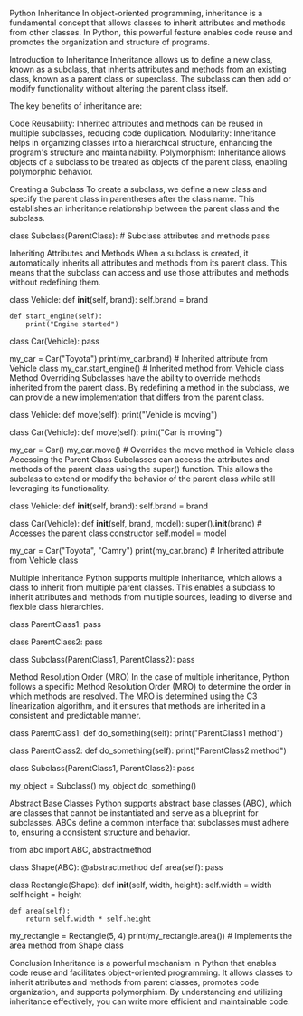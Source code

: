 Python Inheritance
In object-oriented programming, inheritance is a fundamental concept that allows classes to inherit attributes and methods from other classes. In Python, this powerful feature enables code reuse and promotes the organization and structure of programs.


Introduction to Inheritance
Inheritance allows us to define a new class, known as a subclass, that inherits attributes and methods from an existing class, known as a parent class or superclass. The subclass can then add or modify functionality without altering the parent class itself.

The key benefits of inheritance are:

Code Reusability: Inherited attributes and methods can be reused in multiple subclasses, reducing code duplication.
Modularity: Inheritance helps in organizing classes into a hierarchical structure, enhancing the program's structure and maintainability.
Polymorphism: Inheritance allows objects of a subclass to be treated as objects of the parent class, enabling polymorphic behavior.

Creating a Subclass
To create a subclass, we define a new class and specify the parent class in parentheses after the class name. This establishes an inheritance relationship between the parent class and the subclass.

class Subclass(ParentClass):
    # Subclass attributes and methods
    pass

Inheriting Attributes and Methods
When a subclass is created, it automatically inherits all attributes and methods from its parent class. This means that the subclass can access and use those attributes and methods without redefining them.

class Vehicle:
    def __init__(self, brand):
        self.brand = brand

    def start_engine(self):
        print("Engine started")

class Car(Vehicle):
    pass

my_car = Car("Toyota")
print(my_car.brand)  # Inherited attribute from Vehicle class
my_car.start_engine()  # Inherited method from Vehicle class
Method Overriding
Subclasses have the ability to override methods inherited from the parent class. By redefining a method in the subclass, we can provide a new implementation that differs from the parent class.

class Vehicle:
    def move(self):
        print("Vehicle is moving")

class Car(Vehicle):
    def move(self):
        print("Car is moving")

my_car = Car()
my_car.move()  # Overrides the move method in Vehicle class
Accessing the Parent Class
Subclasses can access the attributes and methods of the parent class using the super() function. This allows the subclass to extend or modify the behavior of the parent class while still leveraging its functionality.

class Vehicle:
    def __init__(self, brand):
        self.brand = brand

class Car(Vehicle):
    def __init__(self, brand, model):
        super().__init__(brand)  # Accesses the parent class constructor
        self.model = model

my_car = Car("Toyota", "Camry")
print(my_car.brand)  # Inherited attribute from Vehicle class

Multiple Inheritance
Python supports multiple inheritance, which allows a class to inherit from multiple parent classes. This enables a subclass to inherit attributes and methods from multiple sources, leading to diverse and flexible class hierarchies.

class ParentClass1:
    pass

class ParentClass2:
    pass

class Subclass(ParentClass1, ParentClass2):
    pass

Method Resolution Order (MRO)
In the case of multiple inheritance, Python follows a specific Method Resolution Order (MRO) to determine the order in which methods are resolved. The MRO is determined using the C3 linearization algorithm, and it ensures that methods are inherited in a consistent and predictable manner.

class ParentClass1:
    def do_something(self):
        print("ParentClass1 method")

class ParentClass2:
    def do_something(self):
        print("ParentClass2 method")

class Subclass(ParentClass1, ParentClass2):
    pass

my_object = Subclass()
my_object.do_something()

Abstract Base Classes
Python supports abstract base classes (ABC), which are classes that cannot be instantiated and serve as a blueprint for subclasses. ABCs define a common interface that subclasses must adhere to, ensuring a consistent structure and behavior.

from abc import ABC, abstractmethod

class Shape(ABC):
    @abstractmethod
    def area(self):
        pass

class Rectangle(Shape):
    def __init__(self, width, height):
        self.width = width
        self.height = height

    def area(self):
        return self.width * self.height

my_rectangle = Rectangle(5, 4)
print(my_rectangle.area())  # Implements the area method from Shape class

Conclusion
Inheritance is a powerful mechanism in Python that enables code reuse and facilitates object-oriented programming. It allows classes to inherit attributes and methods from parent classes, promotes code organization, and supports polymorphism. By understanding and utilizing inheritance effectively, you can write more efficient and maintainable code.
